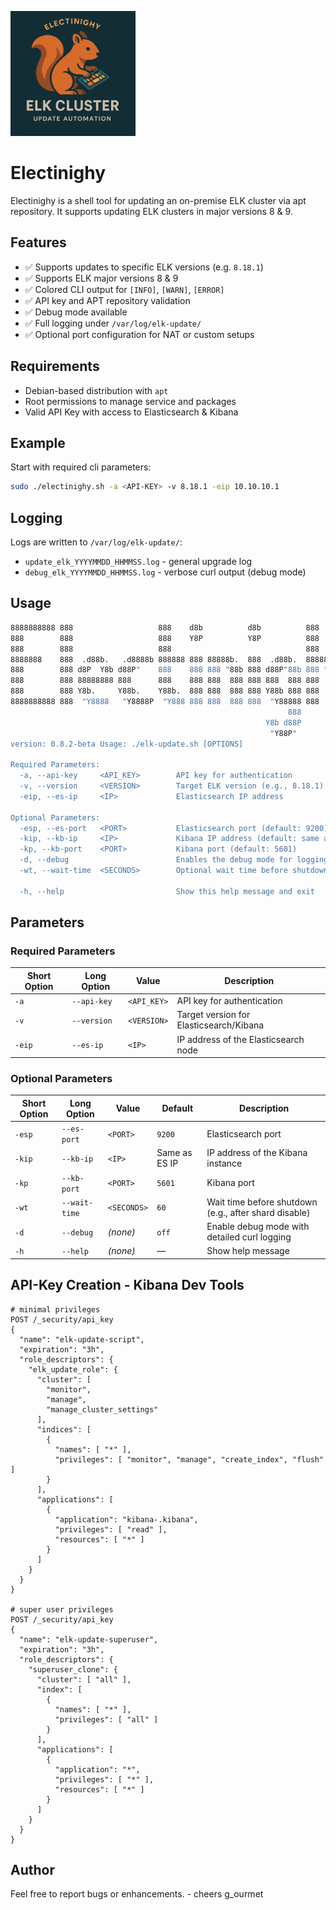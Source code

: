 <img src="/images/Electinighy.png" alt="Electinighy" width="200" height="200" /></a>

# Electinighy
Electinighy is a shell tool for updating an on-premise ELK cluster via apt repository. It supports updating ELK clusters in major versions 8 &amp; 9.

## Features
- ✅ Supports updates to specific ELK versions (e.g. `8.18.1`)
- ✅ Supports ELK major versions 8 & 9
- ✅ Colored CLI output for `[INFO]`, `[WARN]`, `[ERROR]`
- ✅ API key and APT repository validation
- ✅ Debug mode available
- ✅ Full logging under `/var/log/elk-update/`
- ✅ Optional port configuration for NAT or custom setups

## Requirements
- Debian-based distribution with `apt`
- Root permissions to manage service and packages
- Valid API Key with access to Elasticsearch & Kibana

## Example
Start with required cli parameters:
```bash
sudo ./electinighy.sh -a <API-KEY> -v 8.18.1 -eip 10.10.10.1
```

## Logging
Logs are written to `/var/log/elk-update/`:
- `update_elk_YYYYMMDD_HHMMSS.log` - general upgrade log
- `debug_elk_YYYYMMDD_HHMMSS.log` - verbose curl output (debug mode)

## Usage
```bash
8888888888 888                   888    d8b          d8b          888
888        888                   888    Y8P          Y8P          888
888        888                   888                              888
8888888    888  .d88b.   .d8888b 888888 888 88888b.  888  .d88b.  88888b.  888  888
888        888 d8P  Y8b d88P"    888    888 888 "88b 888 d88P"88b 888 "88b 888  888
888        888 88888888 888      888    888 888  888 888 888  888 888  888 888  888
888        888 Y8b.     Y88b.    Y88b.  888 888  888 888 Y88b 888 888  888 Y88b 888
8888888888 888  "Y8888   "Y8888P  "Y888 888 888  888 888  "Y88888 888  888  "Y88888
                                                              888               888
                                                         Y8b d88P          Y8b d88P
                                                          "Y88P"            "Y88P"
version: 0.8.2-beta Usage: ./elk-update.sh [OPTIONS]

Required Parameters:
  -a, --api-key     <API_KEY>        API key for authentication
  -v, --version     <VERSION>        Target ELK version (e.g., 8.18.1)
  -eip, --es-ip     <IP>             Elasticsearch IP address

Optional Parameters:
  -esp, --es-port   <PORT>           Elasticsearch port (default: 9200)
  -kip, --kb-ip     <IP>             Kibana IP address (default: same as --es-ip)
  -kp, --kb-port    <PORT>           Kibana port (default: 5601)
  -d, --debug                        Enables the debug mode for logging.
  -wt, --wait-time  <SECONDS>        Optional wait time before shutdown (default: 120s)

  -h, --help                         Show this help message and exit
```

## Parameters
### Required Parameters

| Short Option | Long Option     | Value         | Description                              |
|--------------|-----------------|---------------|------------------------------------------|
| `-a`         | `--api-key`     | `<API_KEY>`   | API key for authentication               |
| `-v`         | `--version`     | `<VERSION>`   | Target version for Elasticsearch/Kibana  |
| `-eip`       | `--es-ip`       | `<IP>`        | IP address of the Elasticsearch node     |

### Optional Parameters

| Short Option | Long Option     | Value         | Default       | Description                                       |
|--------------|-----------------|---------------|---------------|---------------------------------------------------|
| `-esp`       | `--es-port`     | `<PORT>`      | `9200`        | Elasticsearch port                                |
| `-kip`       | `--kb-ip`       | `<IP>`        | Same as ES IP | IP address of the Kibana instance                 |
| `-kp`        | `--kb-port`     | `<PORT>`      | `5601`        | Kibana port                                       |
| `-wt`        | `--wait-time`   | `<SECONDS>`   | `60`          | Wait time before shutdown (e.g., after shard disable) |
| `-d`         | `--debug`       | *(none)*      | `off`         | Enable debug mode with detailed curl logging      |
| `-h`         | `--help`        | *(none)*      | —             | Show help message                                 |

## API-Key Creation - Kibana Dev Tools
```
# minimal privileges
POST /_security/api_key
{
  "name": "elk-update-script",
  "expiration": "3h",
  "role_descriptors": {
    "elk_update_role": {
      "cluster": [
        "monitor",
        "manage",
        "manage_cluster_settings"
      ],
      "indices": [
        {
          "names": [ "*" ],
          "privileges": [ "monitor", "manage", "create_index", "flush" ]
        }
      ],
      "applications": [
        {
          "application": "kibana-.kibana",
          "privileges": [ "read" ],
          "resources": [ "*" ]
        }
      ]
    }
  }
}

# super user privileges
POST /_security/api_key
{
  "name": "elk-update-superuser",
  "expiration": "3h",
  "role_descriptors": {
    "superuser_clone": {
      "cluster": [ "all" ],
      "index": [
        {
          "names": [ "*" ],
          "privileges": [ "all" ]
        }
      ],
      "applications": [
        {
          "application": "*",
          "privileges": [ "*" ],
          "resources": [ "*" ]
        }
      ]
    }
  }
}
```

## Author
Feel free to report bugs or enhancements. - cheers g_ourmet
